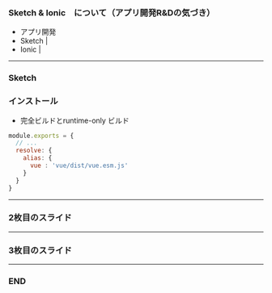 ### Sketch & Ionic　について（アプリ開発R&Dの気づき）

- アプリ開発
- Sketch |
- Ionic |

---

### Sketch

### インストール
* 完全ビルドとruntime-only ビルド
```js
module.exports = {
  // ...
  resolve: {
    alias: {
      vue : 'vue/dist/vue.esm.js'
    }
  }
}
```


---


### 2枚目のスライド


---


### 3枚目のスライド


---


### END
